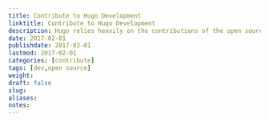 ```yaml
---
title: Contribute to Hugo Development
linktitle: Contribute to Hugo Development
description: Hugo relies heavily on the contributions of the open source community. You don't need to be a Golang guru to contribute to the project's development.
date: 2017-02-01
publishdate: 2017-02-01
lastmod: 2017-02-01
categories: [contribute]
tags: [dev,open source]
weight:
draft: false
slug:
aliases:
notes:
---
```

